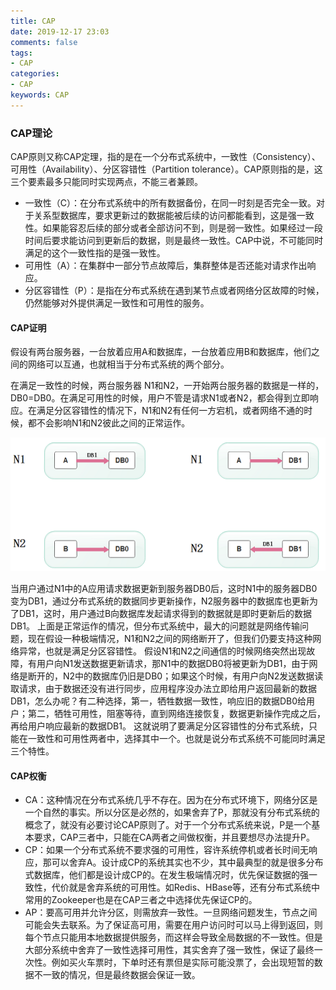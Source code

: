 ```yaml
---
title: CAP
date: 2019-12-17 23:03
comments: false
tags: 
- CAP
categories: 
- CAP
keywords: CAP
---
```


### CAP理论

CAP原则又称CAP定理，指的是在一个分布式系统中，一致性（Consistency）、可用性（Availability）、分区容错性（Partition tolerance）。CAP原则指的是，这三个要素最多只能同时实现两点，不能三者兼顾。

- 一致性（C）：在分布式系统中的所有数据备份，在同一时刻是否完全一致。对于关系型数据库，要求更新过的数据能被后续的访问都能看到，这是强一致性。如果能容忍后续的部分或者全部访问不到，则是弱一致性。如果经过一段时间后要求能访问到更新后的数据，则是最终一致性。CAP中说，不可能同时满足的这个一致性指的是强一致性。
- 可用性（A）：在集群中一部分节点故障后，集群整体是否还能对请求作出响应。
- 分区容错性（P）：是指在分布式系统在遇到某节点或者网络分区故障的时候，仍然能够对外提供满足一致性和可用性的服务。

#### CAP证明

假设有两台服务器，一台放着应用A和数据库，一台放着应用B和数据库，他们之间的网络可以互通，也就相当于分布式系统的两个部分。

在满足一致性的时候，两台服务器 N1和N2，一开始两台服务器的数据是一样的，DB0=DB0。在满足可用性的时候，用户不管是请求N1或者N2，都会得到立即响应。在满足分区容错性的情况下，N1和N2有任何一方宕机，或者网络不通的时候，都不会影响N1和N2彼此之间的正常运作。       

![CAP](../../../uploads/algorithm/cap/1.png)

当用户通过N1中的A应用请求数据更新到服务器DB0后，这时N1中的服务器DB0变为DB1，通过分布式系统的数据同步更新操作，N2服务器中的数据库也更新为了DB1，这时，用户通过B向数据库发起请求得到的数据就是即时更新后的数据DB1。
上面是正常运作的情况，但分布式系统中，最大的问题就是网络传输问题，现在假设一种极端情况，N1和N2之间的网络断开了，但我们仍要支持这种网络异常，也就是满足分区容错性。
假设N1和N2之间通信的时候网络突然出现故障，有用户向N1发送数据更新请求，那N1中的数据DB0将被更新为DB1，由于网络是断开的，N2中的数据库仍旧是DB0；如果这个时候，有用户向N2发送数据读取请求，由于数据还没有进行同步，应用程序没办法立即给用户返回最新的数据DB1，怎么办呢？有二种选择，第一，牺牲数据一致性，响应旧的数据DB0给用户；第二，牺牲可用性，阻塞等待，直到网络连接恢复，数据更新操作完成之后，再给用户响应最新的数据DB1。
这就说明了要满足分区容错性的分布式系统，只能在一致性和可用性两者中，选择其中一个。也就是说分布式系统不可能同时满足三个特性。
#### CAP权衡

- CA：这种情况在分布式系统几乎不存在。因为在分布式环境下，网络分区是一个自然的事实。所以分区是必然的，如果舍弃了P，那就没有分布式系统的概念了，就没有必要讨论CAP原则了。对于一个分布式系统来说，P是一个基本要求，CAP三者中，只能在CA两者之间做权衡，并且要想尽办法提升P。
- CP：如果一个分布式系统不要求强的可用性，容许系统停机或者长时间无响应，那可以舍弃A。设计成CP的系统其实也不少，其中最典型的就是很多分布式数据库，他们都是设计成CP的。在发生极端情况时，优先保证数据的强一致性，代价就是舍弃系统的可用性。如Redis、HBase等，还有分布式系统中常用的Zookeeper也是在CAP三者之中选择优先保证CP的。
- AP：要高可用并允许分区，则需放弃一致性。一旦网络问题发生，节点之间可能会失去联系。为了保证高可用，需要在用户访问时可以马上得到返回，则每个节点只能用本地数据提供服务，而这样会导致全局数据的不一致性。但是大部分系统中舍弃了一致性选择可用性，其实舍弃了强一致性，保证了最终一次性。例如买火车票时，下单时还有票但是实际可能没票了，会出现短暂的数据不一致的情况，但是最终数据会保证一致。
